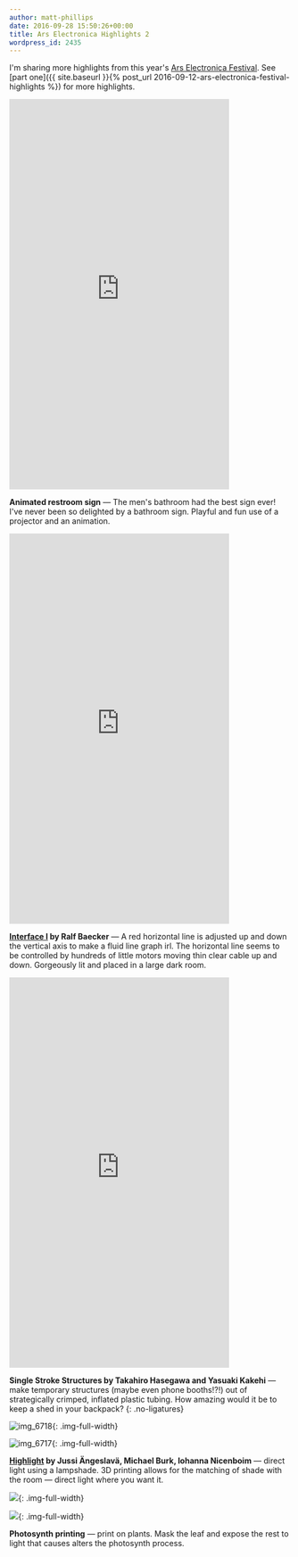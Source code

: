 ```yaml
---
author: matt-phillips
date: 2016-09-28 15:50:26+00:00
title: Ars Electronica Highlights 2
wordpress_id: 2435
---
```


I'm sharing more highlights from this year's [Ars Electronica Festival](http://www.aec.at/festival/en/). See [part one]({{ site.baseurl }}{% post_url 2016-09-12-ars-electronica-festival-highlights %}) for more highlights.

<iframe title="Animated restroom sign" height="700" width="394" allowfullscreen="" frameborder="0" mozallowfullscreen="" src="https://player.vimeo.com/video/184709526?title=0&byline=0&portrait=0" webkitallowfullscreen=""></iframe>

**Animated restroom sign** &mdash; The men's bathroom had the best sign ever! I've never been so delighted by a bathroom sign. Playful and fun use of a projector and an animation.

<iframe title="Interface I" height="700" width="394" allowfullscreen="" frameborder="0" mozallowfullscreen="" src="https://player.vimeo.com/video/184709527?title=0&byline=0&portrait=0" webkitallowfullscreen=""></iframe>

**[Interface I](http://www.rlfbckr.org/work/interface-i) by Ralf Baecker** &mdash; A red horizontal line is adjusted up and down the vertical axis to make a fluid line graph irl. The horizontal line seems to be controlled by hundreds of little motors moving thin clear cable up and down. Gorgeously lit and placed in a large dark room.

<iframe title="Single Stroke Structures" height="700" width="394" allowfullscreen="" frameborder="0" mozallowfullscreen="" src="https://player.vimeo.com/video/184709525?title=0&byline=0&portrait=0" webkitallowfullscreen=""></iframe>

**Single Stroke Structures by Takahiro Hasegawa and Yasuaki Kakehi** &mdash; make temporary structures (maybe even phone booths!?!) out of strategically crimped, inflated plastic tubing. How amazing would it be to keep a shed in your backpack?
{: .no-ligatures}

![img_6718](https://lil-blog-media.s3.amazonaws.com/2016/09/IMG_6718-e1475077413135.jpg){: .img-full-width}

![img_6717](https://lil-blog-media.s3.amazonaws.com/2016/09/IMG_6717-e1475077399919.jpg){: .img-full-width}

**[Highlight](http://highlight.digital.udk-berlin.de/) by Jussi Ängeslavä, Michael Burk, Iohanna Nicenboim** &mdash; direct light using a lampshade. 3D printing allows for the matching of shade with the room &mdash; direct light where you want it.

![](https://lil-blog-media.s3.amazonaws.com/2016/09/i.jpg){: .img-full-width}

![](https://lil-blog-media.s3.amazonaws.com/2016/09/j.jpg){: .img-full-width}

**Photosynth printing** &mdash; print on plants. Mask the leaf and expose the rest to light that causes alters the photosynth process.
